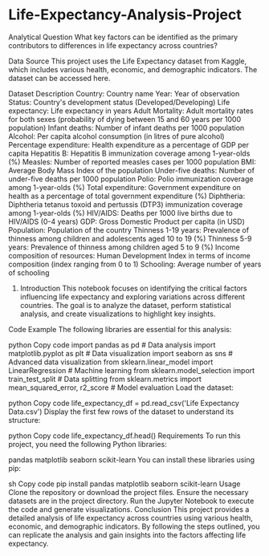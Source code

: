 # Life-Expectancy-Analysis-Project

Analytical Question
What key factors can be identified as the primary contributors to differences in life expectancy across countries?

Data Source
This project uses the Life Expectancy dataset from Kaggle, which includes various health, economic, and demographic indicators. The dataset can be accessed here.

Dataset Description
Country: Country name
Year: Year of observation
Status: Country's development status (Developed/Developing)
Life expectancy: Life expectancy in years
Adult Mortality: Adult mortality rates for both sexes (probability of dying between 15 and 60 years per 1000 population)
Infant deaths: Number of infant deaths per 1000 population
Alcohol: Per capita alcohol consumption (in litres of pure alcohol)
Percentage expenditure: Health expenditure as a percentage of GDP per capita
Hepatitis B: Hepatitis B immunization coverage among 1-year-olds (%)
Measles: Number of reported measles cases per 1000 population
BMI: Average Body Mass Index of the population
Under-five deaths: Number of under-five deaths per 1000 population
Polio: Polio immunization coverage among 1-year-olds (%)
Total expenditure: Government expenditure on health as a percentage of total government expenditure (%)
Diphtheria: Diphtheria tetanus toxoid and pertussis (DTP3) immunization coverage among 1-year-olds (%)
HIV/AIDS: Deaths per 1000 live births due to HIV/AIDS (0-4 years)
GDP: Gross Domestic Product per capita (in USD)
Population: Population of the country
Thinness 1-19 years: Prevalence of thinness among children and adolescents aged 10 to 19 (%)
Thinness 5-9 years: Prevalence of thinness among children aged 5 to 9 (%)
Income composition of resources: Human Development Index in terms of income composition (index ranging from 0 to 1)
Schooling: Average number of years of schooling
1. Introduction
This notebook focuses on identifying the critical factors influencing life expectancy and exploring variations across different countries. The goal is to analyze the dataset, perform statistical analysis, and create visualizations to highlight key insights.

Code Example
The following libraries are essential for this analysis:

python
Copy code
import pandas as pd  # Data analysis
import matplotlib.pyplot as plt  # Data visualization
import seaborn as sns  # Advanced data visualization
from sklearn.linear_model import LinearRegression  # Machine learning
from sklearn.model_selection import train_test_split  # Data splitting
from sklearn.metrics import mean_squared_error, r2_score  # Model evaluation
Load the dataset:

python
Copy code
life_expectancy_df = pd.read_csv('Life Expectancy Data.csv')
Display the first few rows of the dataset to understand its structure:

python
Copy code
life_expectancy_df.head()
Requirements
To run this project, you need the following Python libraries:

pandas
matplotlib
seaborn
scikit-learn
You can install these libraries using pip:

sh
Copy code
pip install pandas matplotlib seaborn scikit-learn
Usage
Clone the repository or download the project files.
Ensure the necessary datasets are in the project directory.
Run the Jupyter Notebook to execute the code and generate visualizations.
Conclusion
This project provides a detailed analysis of life expectancy across countries using various health, economic, and demographic indicators. By following the steps outlined, you can replicate the analysis and gain insights into the factors affecting life expectancy.
